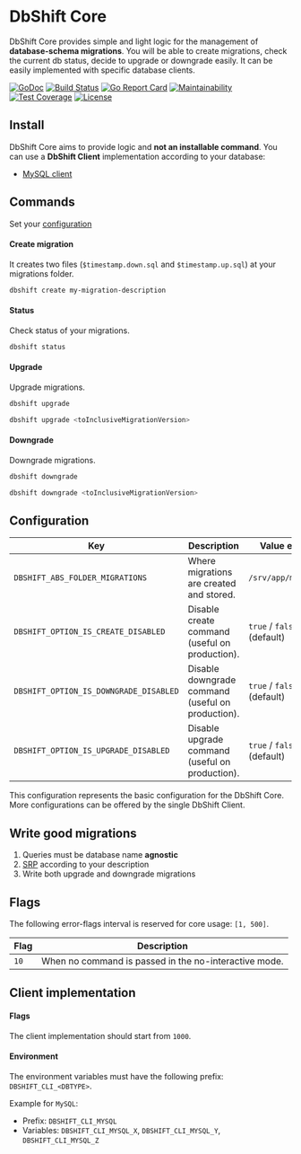 # DbShift Core

DbShift Core provides simple and light logic for the management of **database-schema migrations**.
You will be able to create migrations, check the current db status, decide to upgrade or downgrade easily.
It can be easily implemented with specific database clients.

[![GoDoc](https://godoc.org/limoli/dbshift-core?status.svg)](https://godoc.org/github.com/limoli/dbshift-core)
[![Build Status](https://travis-ci.org/limoli/dbshift-core.svg?branch=master)](https://travis-ci.org/limoli/dbshift-core)
[![Go Report Card](https://goreportcard.com/badge/github.com/limoli/dbshift-core)](https://goreportcard.com/report/github.com/limoli/dbshift-core)
[![Maintainability](https://api.codeclimate.com/v1/badges/0b1f0599ef4c4a763953/maintainability)](https://codeclimate.com/github/limoli/dbshift-core/maintainability)
[![Test Coverage](https://api.codeclimate.com/v1/badges/0b1f0599ef4c4a763953/test_coverage)](https://codeclimate.com/github/limoli/dbshift-core/test_coverage)
[![License](http://img.shields.io/badge/license-mit-blue.svg)](https://raw.githubusercontent.com/github.com/limoli/dbshift-core/LICENSE)

## Install

DbShift Core aims to provide logic and **not an installable command**.
You can use a **DbShift Client** implementation according to your database:
- [MySQL client](https://github.com/limoli/dbshift-cli-mysql)

## Commands

Set your [configuration](#configuration)

#### Create migration 
It creates two files (`$timestamp.down.sql` and `$timestamp.up.sql`) at your migrations folder.
```bash
dbshift create my-migration-description
```

#### Status   
Check status of your migrations.
```bash
dbshift status
```
#### Upgrade
Upgrade migrations.
```bash
dbshift upgrade
```
```bash
dbshift upgrade <toInclusiveMigrationVersion>
```

#### Downgrade
Downgrade migrations.    
```bash
dbshift downgrade
```
```bash
dbshift downgrade <toInclusiveMigrationVersion>
```

## Configuration

| Key                                   | Description                                        | Value example              |
|---                                    |---                                                 |---                         |
|`DBSHIFT_ABS_FOLDER_MIGRATIONS`        | Where migrations are created and stored.           | `/srv/app/migrations`      |
|`DBSHIFT_OPTION_IS_CREATE_DISABLED`    | Disable create command (useful on production).     | `true` / `false` (default) |
|`DBSHIFT_OPTION_IS_DOWNGRADE_DISABLED` | Disable downgrade command (useful on production).  | `true` / `false` (default) |
|`DBSHIFT_OPTION_IS_UPGRADE_DISABLED`   | Disable upgrade command (useful on production).    | `true` / `false` (default) |	

This configuration represents the basic configuration for the DbShift Core.
More configurations can be offered by the single DbShift Client.

## Write good migrations

1. Queries must be database name **agnostic**
2. [SRP](https://en.wikipedia.org/wiki/Single_responsibility_principle) according to your description
3. Write both upgrade and downgrade migrations 

## Flags

The following error-flags interval is reserved for core usage: `[1, 500]`.

| Flag      | Description                                                           |
| ---       | ---                                                                   |
| `10`      | When no command is passed in the no-interactive mode.                 |

## Client implementation

#### Flags

The client implementation should start from `1000`.

#### Environment

The environment variables must have the following prefix: `DBSHIFT_CLI_<DBTYPE>`.

Example for `MySQL`: 
- Prefix: `DBSHIFT_CLI_MYSQL`
- Variables: `DBSHIFT_CLI_MYSQL_X`, `DBSHIFT_CLI_MYSQL_Y`, `DBSHIFT_CLI_MYSQL_Z`
